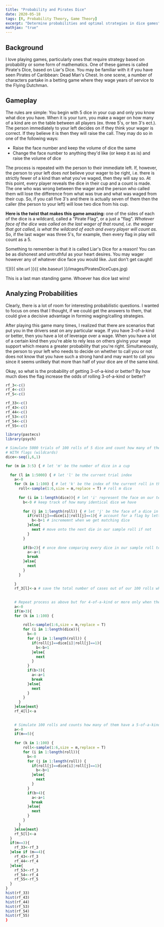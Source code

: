 ```yaml
---
title: "Probability and Pirates Dice"
date: 2020-05-18
tags: [R, Probability Theory, Game Theory]
excerpt: "Determine probabilities and optimal strategies in dice games"
mathjax: "true"
---
```


## Background

I love playing games, particularly ones that require strategy based on probability or some form of mathematics. One of these games is called Pirate's Dice, based on Liar's Dice. You may be familiar with it if you have seen Pirates of Caribbean: Dead Man's Chest. In one scene, a number of characters partake in a betting game where they wage years of service to the Flying Dutchman.

## Gameplay

The rules are simple: You begin with 5 dice in your cup and only you know what dice you have. When it is your turn, you make a wager on how many of a kind are on the table between all players (ex. three 5's, or ten 3's ect.). The person immediately to your left decides on if they think your wager is correct. If they believe it is then they will raise the call. They may do so in one of the following ways: 

* Raise the face number and keep the volume of dice the same
* Change the face number to anything they'd like (or keep it as is) and raise the volume of dice

The process is repeated with the person to their immediate left. If, however, the person to your left does *not* believe your wager to be right, i.e. there is strictly fewer of a kind than what you've waged, then they will say so. At this point, every player reveals the dice in their cup and a count is made. The one who was wrong between the wager and the person who called them will lose the difference from what was true and what was waged from their cup. So, if you call five 3's and there is actually seven of them then the caller (the person to your left) will lose two dice from his cup.

**Here is the twist that makes this game amazing:** one of the sides of each of the dice is a wildcard, called a "Pirate Flag", or a just a "flag". *Whatever face of the dice was called on the last wager of that round, i.e. the wager that got called, is what the wildcard of each and every player will count as.* So, if the last wager was three 5's, for example, then every flag in play will count as a 5.

Something to remember is that it is called Liar's Dice for a reason! You can be as dishonest and untruthful as your heart desires. You may wager however any of whatever dice face you would like. Just don't get caught!

<!--![](/Users/blakegilliland/Documents/GitHub/blakegilliland.github.io/images/PiratesDiceCups.jpg)-->
![]({{ site.url }}{{ site.baseurl }}/images/PiratesDiceCups.jpg) 

This is a last man standing game. Whoever has dice last wins!


## Analyzing Probabilities

Clearly, there is a lot of room for interesting probabilistic questions. I wanted to focus on ones that I thought, if we could get the answers to them, that could give a decisive advantage in forming waging/calling strategies.

After playing this game many times, I realized that there are scenarios that put you in the drivers seat on any particular wage. If you have 3-of-a-kind or better, then you have a lot of leverage over a wage. When you have a lot of a certain kind then you're able to rely less on others giving your wage support which means a greater probability that you're right. Simultaneously, the person to your left who needs to decide on whether to call you or not does not know that you have such a strong hand and may want to call you since it seems unlikely that more than half of your dice are of the same kind.

Okay, so what is the probability of getting 3-of-a-kind or better? By how much does the flag increase the odds of rolling 3-of-a-kind or better?

```r
rf_3<-c()
rf_4<-c()
rf_5<-c()

rf_33<-c()
rf_43<-c()
rf_44<-c()
rf_53<-c()
rf_54<-c()
rf_55<-c()

library(pastecs)
library(psych)

# Simulate 5000 trials of 100 rolls of 5 dice and count how many of them have a 3/4/5-of-a-kind or more
# WITH flags (wildcards)
dice<-seq(1,6,1)

for (m in 3:5) { # let 'm' be the number of dice in a cup
  
  for (l in 1:5000) { # let 'l' be the current trial index
    a<-0
    for (k in 1:100) { # let 'k' be the index of the current roll in the l'th trial
      roll<-sample(1:6,size = m,replace = T) # roll m dice
      
      for (i in 1:length(dice)){ # let 'i' represent the face on our template dice to compare our roll to
        b<-0 # keep track of how many identical dice we have
        
        for (j in 1:length(roll)) { # let 'j' be the face of a dice in our sample roll
          if(roll[j]==dice[i]|roll[j]==1){ # account for a flag by letting a face value of 1 be considered a match
            b<-b+1 # incrememnt when we get matching dice
          }else{
            next # move onto the next die in our sample roll if not
          }
        }
        
        if(b>2){ # once done comparing every dice in our sample roll to the template die, count how many were 3 of a kind or not
          a<-a+1
          break
        }else{
          next
        }
      }
      
    }
    rf_3[l]<-a # save the total number of cases out of our 100 rolls when we got 3-of-a-kind or better
   
   
    # Repeat process as above but for 4-of-a-kind or more only when there's at least 4 dice in our cup (m>3)
    a<-0
    if(m>3){
    for (k in 1:100) {
      
        roll<-sample(1:6,size = m,replace = T)
        for (i in 1:length(dice)){
          b<-0
          for (j in 1:length(roll)) {
            if(roll[j]==dice[i]|roll[j]==1){
              b<-b+1
            }else{
              next
            }
          }
          if(b>3){
            a<-a+1
            break
          }else{
            next
          }
        }
      }
    }else{next}
    rf_4[l]<-a
    
    
    # Simulate 100 rolls and counts how many of them have a 5-of-a-kind
    a<-0
    if(m==5){
        
    for (k in 1:100) {
        roll<-sample(1:6,size = m,replace = T)
        for (i in 1:length(roll)){
          b<-0
          for (j in 1:length(roll)) {
            if(roll[j]==dice[i]|roll[j]==1){
              b<-b+1
            }else{
              next
            }
          }
          if(b>4){
            a<-a+1
            break
          }else{
            next
          }
        }
      }
    }else{next}
    rf_5[l]<-a
  }
  if(m==3){
    rf_33<-rf_3
  }else if (m==4){
    rf_43<-rf_3
    rf_44<-rf_4
  }else{
    rf_53<-rf_3
    rf_54<-rf_4
    rf_55<-rf_5
  }
}
hist(rf_33)
hist(rf_43)
hist(rf_44)
hist(rf_53)
hist(rf_54)
hist(rf_55)
}
```